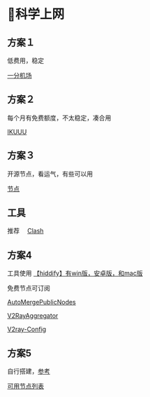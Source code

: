 # 🚀科学上网

## 方案１

低费用，稳定

[一分机场](https://xn--4gqx1hgtfdmt.com/)

## 方案２

每个月有免费额度，不太稳定，凑合用

[IKUUU](https://ikuuu.pw/)

## 方案３

开源节点，看运气，有些可以用

[节点](https://fastly.jsdelivr.net/gh/chengaopan/AutoMergePublicNodes@master/list.yml)

## 工具

推荐　
[Clash](https://clashforwindows.org/clash-for-windows-official/)


## 方案4
工具使用 [【hiddify】有win版，安卓版，和mac版](https://github.com/hiddify/hiddify-next/releases)

免费节点可订阅

[AutoMergePublicNodes](https://github.com/chengaopan/AutoMergePublicNodes?tab=readme-ov-file)

[V2RayAggregator](https://github.com/mahdibland/V2RayAggregator?tab=readme-ov-file)

[V2ray-Config](https://github.com/barry-far/V2ray-Configs?tab=readme-ov-file)

## 方案5

自行搭建，[参考](https://xiaobaikj.blogspot.com/2024/09/2024vpn8kvpn.html?m=1)

[可用节点列表](https://small-wind-4a43.liyansheng0214.workers.dev/b7942dd7-f146-4701-985b-373a04fc2f21/configs?sub=list)



